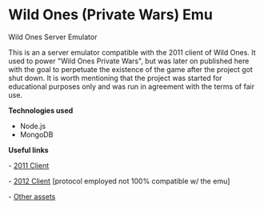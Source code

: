 # Wild Ones (Private Wars) Emu
Wild Ones Server Emulator

This is an a server emulator compatible with the 2011 client of Wild Ones. It used to power "Wild Ones Private Wars", but was later on published here with the goal to perpetuate the existence of the game after the project got shut down. It is worth mentioning that the project was started for educational purposes only and was run in agreement with the terms of fair use.


<b>Technologies used</b>
+ Node.js
+ MongoDB

<b>Useful links</b>

<p>- <a href="http://www.fastswf.com/1R-uVQM">2011 Client</a></p>
<p>- <a href="http://www.2flashgames.com/2fgkjn134kjlh1cfn81vc34/flash/f-Wild-Ones-88696.swf">2012 Client</a> [protocol employed not 100% compatible w/ the emu]</p>

<p>- <a href="http://www.mediafire.com/file/mmngzxamaqq6153/WO+swf.rar">Other assets</a></p>
